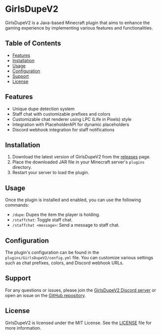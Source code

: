 # GirlsDupeV2

GirlsDupeV2 is a Java-based Minecraft plugin that aims to enhance the gaming experience by implementing various features and functionalities.

## Table of Contents

- [Features](#features)
- [Installation](#installation)
- [Usage](#usage)
- [Configuration](#configuration)
- [Support](#support)
- [License](#license)

## Features

- Unique dupe detection system
- Staff chat with customizable prefixes and colors
- Customizable chat renderer using LPC (Life in Pixels) style
- Integration with PlaceholderAPI for dynamic placeholders
- Discord webhook integration for staff notifications

## Installation

1. Download the latest version of GirlsDupeV2 from the [releases](https://github.com/EmmaTheSigma/GirlsDupeV2/releases) page.
2. Place the downloaded JAR file in your Minecraft server's `plugins` directory.
3. Restart your server to load the plugin.

## Usage

Once the plugin is installed and enabled, you can use the following commands:

- `/dupe`: Dupes the item the player is holding.
- `/staffchat`: Toggle staff chat.
- `/staffchat <message>`: Send a message to staff chat.

## Configuration

The plugin's configuration can be found in the `plugins/GirlsDupeV2/config.yml` file. You can customize various settings such as chat prefixes, colors, and Discord webhook URLs.

## Support

For any questions or issues, please join the [GirlsDupeV2 Discord server](https://discord.gg/yourserverinvite) or open an issue on the [GitHub repository](https://github.com/EmmaTheSigma/GirlsDupeV2/issues).

## License

GirlsDupeV2 is licensed under the MIT License. See the [LICENSE](https://github.com/yourusername/GirlsDupeV2/blob/main/LICENSE) file for more information.
